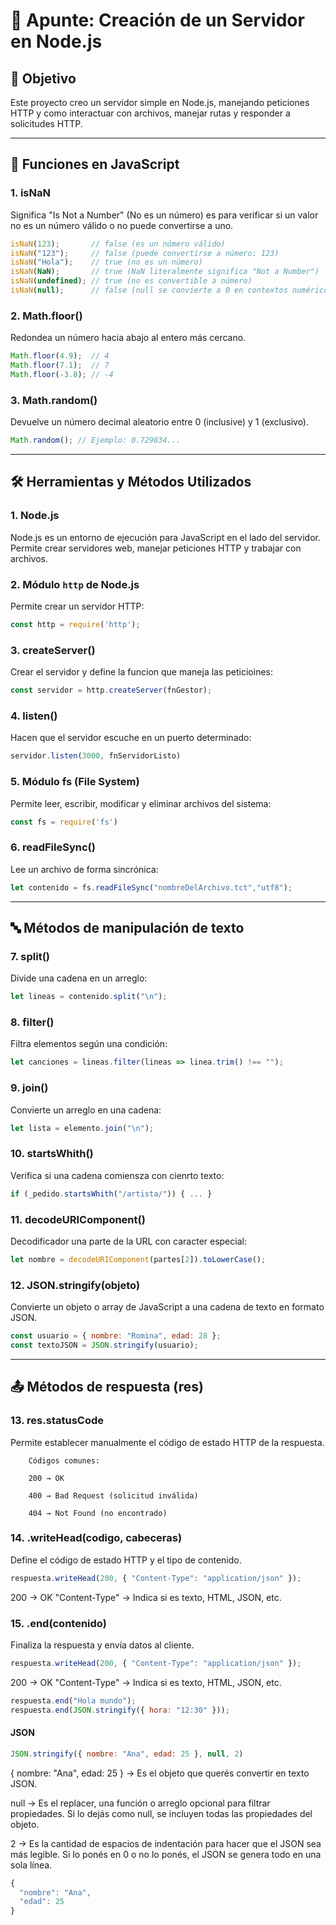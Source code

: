 # 📝 Apunte: Creación de un Servidor en Node.js

## 🌟 Objetivo
Este proyecto creo un servidor simple en Node.js, manejando peticiones HTTP y como interactuar con archivos, manejar rutas y responder a solicitudes HTTP.

---

## 📜 Funciones en JavaScript

### 1. isNaN 
Significa "Is Not a Number" (No es un número) es para verificar si un valor no es un 
número válido o no puede convertirse a uno.

```js
isNaN(123);       // false (es un número válido)
isNaN("123");     // false (puede convertirse a número: 123)
isNaN("Hola");    // true (no es un número)
isNaN(NaN);       // true (NaN literalmente significa "Not a Number")
isNaN(undefined); // true (no es convertible a número)
isNaN(null);      // false (null se convierte a 0 en contextos numéricos)
```

### 2. Math.floor()
Redondea un número hacia abajo al entero más cercano.

```js
Math.floor(4.9);  // 4
Math.floor(7.1);  // 7
Math.floor(-3.8); // -4
```

### 3. Math.random()
Devuelve un número decimal aleatorio entre 0 (inclusive) y 1 (exclusivo).

```js 
Math.random(); // Ejemplo: 0.729834...
```
---

## 🛠 Herramientas y Métodos Utilizados

### 1. **Node.js**
Node.js es un entorno de ejecución para JavaScript en el lado del servidor. Permite crear servidores web, manejar peticiones HTTP y trabajar con archivos.

### 2. **Módulo `http` de Node.js**
Permite crear un servidor HTTP:

```js
const http = require('http');
```
### 3. **createServer()**
Crear el servidor y define la funcion que maneja las peticioines:

```js
const servidor = http.createServer(fnGestor);
```

### 4. **listen()**
Hacen que el servidor escuche en un puerto determinado:

```js
servidor.listen(3000, fnServidorListo)
```

### 5. **Módulo fs (File System)**
Permite leer, escribir, modificar y eliminar archivos del sistema:

```js
const fs = require('fs')
```

### 6. **readFileSync()**
Lee un archivo de forma sincrónica:

```js
let contenido = fs.readFileSync("nombreDelArchivo.tct","utf8");
```
---

## 🔤 Métodos de manipulación de texto

### 7. split()
Divide una cadena en un arreglo:

```js
let lineas = contenido.split("\n");
```

### 8. filter()
Filtra elementos según una condición:

```js
let canciones = lineas.filter(lineas => linea.trim() !== "");
```

### 9. join()
Convierte un arreglo en una cadena:

```js
let lista = elemento.join("\n");
```

### 10. startsWhith()
Verifica si una cadena comiensza con cienrto texto:

```js
if (_pedido.startsWhith("/artista/")) { ... }
```

### 11. decodeURIComponent() 
Decodificador una parte de la URL con caracter especial:

```js
let nombre = decodeURIComponent(partes[2]).toLowerCase();
```

### 12. JSON.stringify(objeto)
Convierte un objeto o array de JavaScript a una cadena de texto en formato JSON.

``` js
const usuario = { nombre: "Romina", edad: 28 };
const textoJSON = JSON.stringify(usuario);
```

---

## 📤 Métodos de respuesta (res)

### 13. res.statusCode
Permite establecer manualmente el código de estado HTTP de la respuesta.

```
    Códigos comunes:

    200 → OK

    400 → Bad Request (solicitud inválida)

    404 → Not Found (no encontrado)

```

### 14. .writeHead(codigo, cabeceras)
Define el código de estado HTTP y el tipo de contenido.

```js
respuesta.writeHead(200, { "Content-Type": "application/json" });
```

200 → OK
"Content-Type" → Indica si es texto, HTML, JSON, etc.

### 15. .end(contenido)
Finaliza la respuesta y envía datos al cliente.

```js
respuesta.writeHead(200, { "Content-Type": "application/json" });
```

200 → OK
"Content-Type" → Indica si es texto, HTML, JSON, etc.

```js
respuesta.end("Hola mundo");
respuesta.end(JSON.stringify({ hora: "12:30" }));
```

#### JSON

```js
JSON.stringify({ nombre: "Ana", edad: 25 }, null, 2)
```
{ nombre: "Ana", edad: 25 } → Es el objeto que querés convertir en texto JSON.

null → Es el replacer, una función o arreglo opcional para filtrar propiedades.
Si lo dejás como null, se incluyen todas las propiedades del objeto.

2 → Es la cantidad de espacios de indentación para hacer que el JSON sea más legible.
Si lo ponés en 0 o no lo ponés, el JSON se genera todo en una sola línea.

```js
{
  "nombre": "Ana",
  "edad": 25
}
```